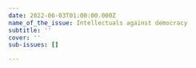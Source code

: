```yaml
---
date: 2022-06-03T01:00:00.000Z
name_of_the_issue: Intellectuals against democracy
subtitle: ''
cover: ''
sub-issues: []

---
```

